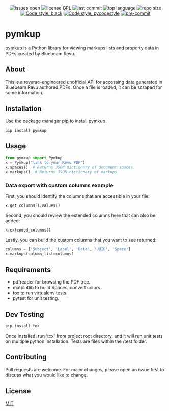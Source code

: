 <p align="center">
  <img src="https://img.shields.io/github/issues/psolin/pymkup" alt="issues open"/>
  <img src="https://img.shields.io/github/license/psolin/pymkup" alt="license GPL"/></a>
  <img src="https://img.shields.io/github/last-commit/psolin/pymkup" alt="last commit"/>
  <img src="https://img.shields.io/github/languages/top/psolin/pymkup" alt="top language"/>
  <img src="https://img.shields.io/github/repo-size/psolin/pymkup" alt="repo size"/>
  <a href="https://github.com/psf/black"><img src="https://img.shields.io/badge/code%20style-black-000000.svg" alt="Code style: black"/></a>
  <a href="https://github.com/prettier/prettier"><img src="https://img.shields.io/badge/code_style-pycodestyle-ff69b4.svg?style=flat-square" alt="Code style: pycodestyle"/></a>
  <a href="https://github.com/pre-commit/pre-commit"><img src="https://img.shields.io/badge/pre--commit-enabled-brightgreen?logo=pre-commit&logoColor=white" alt="pre-commit"/></a>
 </p>

# pymkup

pymkup is a Python library for viewing markups lists and property data in PDFs created by Bluebeam Revu.

## About

This is a reverse-engineered unofficial API for accessing data generated in Bluebeam Revu authored PDFs. Once a file is loaded, it can be scraped for some information.

## Installation

Use the package manager [pip](https://pip.pypa.io/en/stable/) to install pymkup.

```bash
pip install pymkup
```

## Usage

```python
from pymkup import Pymkup
x = Pymkup("link to your Revu PDF")
x.spaces()  # Returns JSON dictionary of document spaces.
x.markups()  # Returns JSON dictionary of markups.
```

### Data export with custom columns example

First, you should identify the columns that are accessible in your file:
```python
x.get_columns().values()
```

Second, you should review the extended columns here that can also be added:
```python
x.extended_columns()
```

Lastly, you can build the custom columns that you want to see returned:
```python
columns = ['Subject', 'Label', 'Date', 'UUID', 'Space']
x.markups(column_list=columns)
```

## Requirements
- pdfreader for browsing the PDF tree.
- matplotlib to build Spaces, convert colors.
- tox to run virtualenv tests.
- pytest for unit testing.

## Dev Testing

```bash
pip install tox
```
Once installed, run 'tox' from project root directory, and it will run unit tests on multiple python installation. Tests are files within the /test folder.

## Contributing
Pull requests are welcome. For major changes, please open an issue first to discuss what you would like to change.

## License
[MIT](https://choosealicense.com/licenses/mit/)
